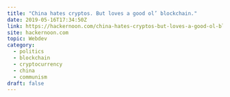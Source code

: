 ```yaml
---
title: "China hates cryptos. But loves a good ol’ blockchain."
date: 2019-05-16T17:34:50Z
link: https://hackernoon.com/china-hates-cryptos-but-loves-a-good-ol-blockchain-91bddc5321ec?source=rss----3a8144eabfe3---4&utm_medium=RSS&utm_source=hune
site: hackernoon.com
topic: Webdev
category:
  - politics
  - blockchain
  - cryptocurrency
  - china
  - communism
draft: false
---
```

